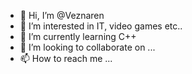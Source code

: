 - 👋 Hi, I’m @Veznaren
- 👀 I’m interested in IT, video games etc..
- 🌱 I’m currently learning C++
- 💞️ I’m looking to collaborate on ...
- 📫 How to reach me ...

<!---
Veznaren/Veznaren is a ✨ special ✨ repository because its `README.md` (this file) appears on your GitHub profile.
You can click the Preview link to take a look at your changes.
--->
